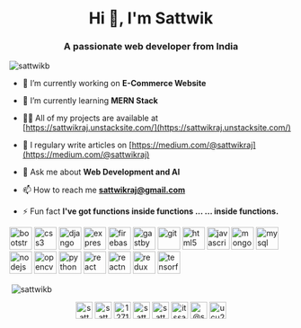 <h1 align="center">Hi 👋, I'm Sattwik</h1>
<h3 align="center">A passionate web developer from India</h3>

<p align="left"> <img src="https://komarev.com/ghpvc/?username=sattwikb" alt="sattwikb" /> </p>

- 🔭 I’m currently working on **E-Commerce Website**

- 🌱 I’m currently learning **MERN Stack**

- 👨‍💻 All of my projects are available at [https://sattwikraj.unstacksite.com/](https://sattwikraj.unstacksite.com/)

- 📝 I regulary write articles on [https://medium.com/@sattwikraj](https://medium.com/@sattwikraj)

- 💬 Ask me about **Web Development and AI**

- 📫 How to reach me **sattwikraj@gmail.com**

- ⚡ Fun fact **I've got functions inside functions ... ... inside functions.**

<p align="left"><img src="https://devicons.github.io/devicon/devicon.git/icons/bootstrap/bootstrap-plain.svg" alt="bootstrap" width="40" height="40"/> <img src="https://devicons.github.io/devicon/devicon.git/icons/css3/css3-original-wordmark.svg" alt="css3" width="40" height="40"/> <img src="https://devicons.github.io/devicon/devicon.git/icons/django/django-original.svg" alt="django" width="40" height="40"/> <img src="https://devicons.github.io/devicon/devicon.git/icons/express/express-original-wordmark.svg" alt="express" width="40" height="40"/> <img src="https://www.vectorlogo.zone/logos/firebase/firebase-icon.svg" alt="firebase" width="40" height="40"/> <img src="https://www.vectorlogo.zone/logos/gatsbyjs/gatsbyjs-icon.svg" alt="gastby" width="40" height="40"/> <img src="https://www.vectorlogo.zone/logos/git-scm/git-scm-icon.svg" alt="git" width="40" height="40"/> <img src="https://devicons.github.io/devicon/devicon.git/icons/html5/html5-original-wordmark.svg" alt="html5" width="40" height="40"/> <img src="https://devicons.github.io/devicon/devicon.git/icons/javascript/javascript-original.svg" alt="javascript" width="40" height="40"/> <img src="https://devicons.github.io/devicon/devicon.git/icons/mongodb/mongodb-original-wordmark.svg" alt="mongodb" width="40" height="40"/> <img src="https://devicons.github.io/devicon/devicon.git/icons/mysql/mysql-original-wordmark.svg" alt="mysql" width="40" height="40"/> <img src="https://devicons.github.io/devicon/devicon.git/icons/nodejs/nodejs-original-wordmark.svg" alt="nodejs" width="40" height="40"/> <img src="https://www.vectorlogo.zone/logos/opencv/opencv-icon.svg" alt="opencv" width="40" height="40"/> <img src="https://devicons.github.io/devicon/devicon.git/icons/python/python-original.svg" alt="python" width="40" height="40"/> <img src="https://devicons.github.io/devicon/devicon.git/icons/react/react-original-wordmark.svg" alt="react" width="40" height="40"/> <img src="https://reactnative.dev/img/header_logo.svg" alt="reactnative" width="40" height="40"/> <img src="https://devicons.github.io/devicon/devicon.git/icons/redux/redux-original.svg" alt="redux" width="40" height="40"/> <img src="https://www.vectorlogo.zone/logos/tensorflow/tensorflow-icon.svg" alt="tensorflow" width="40" height="40"/></p><p>&nbsp;<img align="center" src="https://github-readme-stats.vercel.app/api?username=sattwikb&show_icons=true" alt="sattwikb" /></p>

<p align="center">
<a href="https://twitter.com/sattwikraj" target="blank"><img align="center" src="https://cdn.jsdelivr.net/npm/simple-icons@3.0.1/icons/twitter.svg" alt="sattwikraj" height="30" width="30" /></a>
<a href="https://linkedin.com/in/sattwik-raj" target="blank"><img align="center" src="https://cdn.jsdelivr.net/npm/simple-icons@3.0.1/icons/linkedin.svg" alt="sattwik-raj" height="30" width="30" /></a>
<a href="https://stackoverflow.com/users/12710917" target="blank"><img align="center" src="https://cdn.jsdelivr.net/npm/simple-icons@3.0.1/icons/stackoverflow.svg" alt="12710917" height="30" width="30" /></a>
<a href="https://kaggle.com/sattwikraj" target="blank"><img align="center" src="https://cdn.jsdelivr.net/npm/simple-icons@3.0.1/icons/kaggle.svg" alt="sattwikraj" height="30" width="30" /></a>
<a href="https://fb.com/sattwik.raj" target="blank"><img align="center" src="https://cdn.jsdelivr.net/npm/simple-icons@3.0.1/icons/facebook.svg" alt="sattwik.raj" height="30" width="30" /></a>
<a href="https://instagram.com/itssattwik" target="blank"><img align="center" src="https://cdn.jsdelivr.net/npm/simple-icons@3.0.1/icons/instagram.svg" alt="itssattwik" height="30" width="30" /></a>
<a href="https://medium.com/@sattwikraj" target="blank"><img align="center" src="https://cdn.jsdelivr.net/npm/simple-icons@3.0.1/icons/medium.svg" alt="@sattwikraj" height="30" width="30" /></a>
<a href="https://www.youtube.com/c/ucu2hasfu4ipwnmcy7x1pplq" target="blank"><img align="center" src="https://cdn.jsdelivr.net/npm/simple-icons@3.0.1/icons/youtube.svg" alt="ucu2hasfu4ipwnmcy7x1pplq" height="30" width="30" /></a>
</p>
